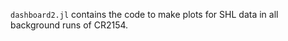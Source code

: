 `dashboard2.jl` contains the code to make plots for SHL data in all background runs of CR2154.

<!-- Heroku Deploy Button :) -->

<!-- [![Deploy](https://www.herokucdn.com/deploy/button.svg)](https://heroku.com/deploy) -->
